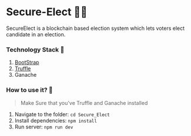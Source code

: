 # Secure-Elect 🤝🏻
SecureElect is a blockchain based election system which lets voters elect candidate in an election.


### Technology Stack 🎨
1. [BootStrap](https://getbootstrap.com/) 
2. [Truffle](https://www.trufflesuite.com/) 
3. Ganache 

### How to use it? 🎉

>Make Sure that you've Truffle and Ganache installed

1. Navigate to the folder: `cd Secure_Elect`
2. Install dependencies: `npm install`
3. Run server: `npm run dev`

